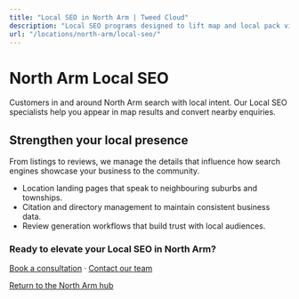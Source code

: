 ```yaml
---
title: "Local SEO in North Arm | Tweed Cloud"
description: "Local SEO programs designed to lift map and local pack visibility for North Arm businesses."
url: "/locations/north-arm/local-seo/"
---
```


# North Arm Local SEO

Customers in and around North Arm search with local intent. Our Local SEO specialists help you appear in map results and convert nearby enquiries.

## Strengthen your local presence

From listings to reviews, we manage the details that influence how search engines showcase your business to the community.

- Location landing pages that speak to neighbouring suburbs and townships.
- Citation and directory management to maintain consistent business data.
- Review generation workflows that build trust with local audiences.

### Ready to elevate your Local SEO in North Arm?

[Book a consultation](/consultation/) · [Contact our team](/contact/)

[Return to the North Arm hub](/locations/north-arm/)

